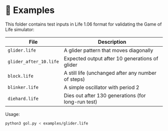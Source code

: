 # 🧪 Examples

This folder contains test inputs in Life 1.06 format for validating the Game of Life simulator:

| File               | Description                                 |
|--------------------|---------------------------------------------|
| `glider.life`      | A glider pattern that moves diagonally      |
| `glider_after_10.life` | Expected output after 10 generations of glider |
| `block.life`       | A still life (unchanged after any number of steps) |
| `blinker.life`     | A simple oscillator with period 2           |
| `diehard.life`     | Dies out after 130 generations (for long-run test) |

Usage:
```bash
python3 gol.py < examples/glider.life
